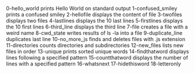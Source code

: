 0-hello_world prints Hello World on standard output
1-confused_smiley prints a confused smiley
2-hellofile displays the content of file
3-twofiles displays two files 
4-lastlines displays the 10 last lines
5-firstlines displays the 10 first lines
6-third_line displays the third line
7-file creates a file with a weird name
8-cwd_state writes results of ls -la into a file
9-duplicate_line duplicates last line
10-no_more_js finds and deletes files with .js extension
11-directories counts directories and subdirectories
12-new_files lists new files in order
13-unique prints sorted unique words
14-findthatword displays lines following a specified pattern
15-countthatword displays the number of lines with a specified pattern
16-whatsnext
17-hidethisword
18-letteronly

